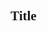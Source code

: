 <style>
    main {
        background-color: #030303 !important;
    }
    .markdown-body {
        background-color: #000 !important;
    }
    * {
        font-family: Agave !important;
    }
    #page-ctn, #page-header, .markdown-body {
        max-width: min(1100px, 90vw) !important;
    }
    img {
        max-width: 90%;
        max-height: 100%;
    }
    img:hover {
        max-height: 900px !important;

    }
    .katex-display {
        margin-left: 1vw;
        background-color: #000;
        padding: 10px;
        display: inline-block;
    }
    .katex-html {
        color: #000 !important;
        padding-left: 4px;
        padding-right: 4px;
        background-color: #039 !important;
    }
    li {
        padding-left: 9px;
    }
    u {
        color: #F90;
        text-decoration: none;
    }
    strong {
        color: #AAA;
        font-weight: normal !important;
    }
</style>

## Title
